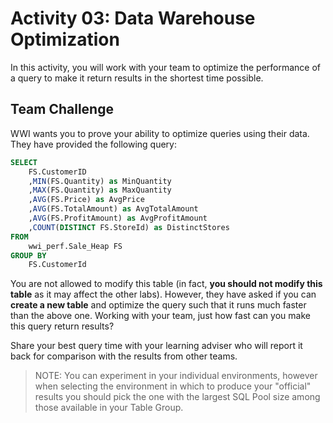 # Activity 03: Data Warehouse Optimization

In this activity, you will work with your team to optimize the performance of a query to make it return results in the shortest time possible.

## Team Challenge

WWI wants you to prove your ability to optimize queries using their data. They have provided the following query:

``` SQL
SELECT
    FS.CustomerID
    ,MIN(FS.Quantity) as MinQuantity
    ,MAX(FS.Quantity) as MaxQuantity
    ,AVG(FS.Price) as AvgPrice
    ,AVG(FS.TotalAmount) as AvgTotalAmount
    ,AVG(FS.ProfitAmount) as AvgProfitAmount
    ,COUNT(DISTINCT FS.StoreId) as DistinctStores
FROM
    wwi_perf.Sale_Heap FS
GROUP BY
    FS.CustomerId
```

You are not allowed to modify this table (in fact, **you should not modify this table** as it may affect the other labs). However, they have asked if you can **create a new table** and optimize the query such that it runs much faster than the above one. Working with your team, just how fast can you make this query return results?

Share your best query time with your learning adviser who will report it back for comparison with the results from other teams.

> NOTE: You can experiment in your individual environments, however when selecting the environment in which to produce your "official" results you should pick the one with the largest SQL Pool size among those available in your Table Group.
